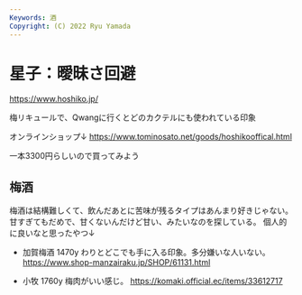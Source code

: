```yaml
---
Keywords: 酒
Copyright: (C) 2022 Ryu Yamada
---
```



# 星子：曖昧さ回避

https://www.hoshiko.jp/

梅リキュールで、Qwangに行くとどのカクテルにも使われている印象


オンラインショップ↓
https://www.tominosato.net/goods/hoshikooffical.html

一本3300円らしいので買ってみよう


## 梅酒
梅酒は結構難しくて、飲んだあとに苦味が残るタイプはあんまり好きじゃない。甘すぎてもだめで、甘くないんだけど甘い、みたいなのを探している。
個人的に良いなと思ったやつ↓

- 加賀梅酒 1470y
わりとどこでも手に入る印象。多分嫌いな人いない。
https://www.shop-manzairaku.jp/SHOP/61131.html

- 小牧 1760y
梅肉がいい感じ。
https://komaki.official.ec/items/33612717

